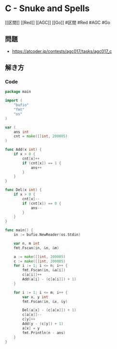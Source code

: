 # C - Snuke and Spells
[[区間]] [[Red]] [[AGC]] [[Go]]
#区間 #Red #AGC #Go 

## 問題
- https://atcoder.jp/contests/agc017/tasks/agc017_c

## 解き方
### Code
```go
package main

import (
	"bufio"
	"fmt"
	"os"
)

var (
	ans int
	cnt = make([]int, 200005)
)

func Add(x int) {
	if x > 0 {
		cnt[x]++
		if (cnt[x]) == 1 {
			ans++
		}
	}
}

func Del(x int) {
	if x > 0 {
		cnt[x]--
		if (cnt[x]) == 0 {
			ans--
		}
	}
}

func main() {
	in := bufio.NewReader(os.Stdin)

	var n, m int
	fmt.Fscan(in, &n, &m)

	a := make([]int, 200005)
	c := make([]int, 200005)
	for i := 1; i <= n; i++ {
		fmt.Fscan(in, &a[i])
		c[a[i]]++
		Add(a[i] - (c[a[i]]) + 1)
	}

	for i := 1; i <= m; i++ {
		var x, y int
		fmt.Fscan(in, &x, &y)

		Del(a[x] - (c[a[x]]) + 1)
		c[a[x]]--
		c[y]++
		Add(y - (c[y]) + 1)
		a[x] = y
		fmt.Println(n - ans)
	}
}
```